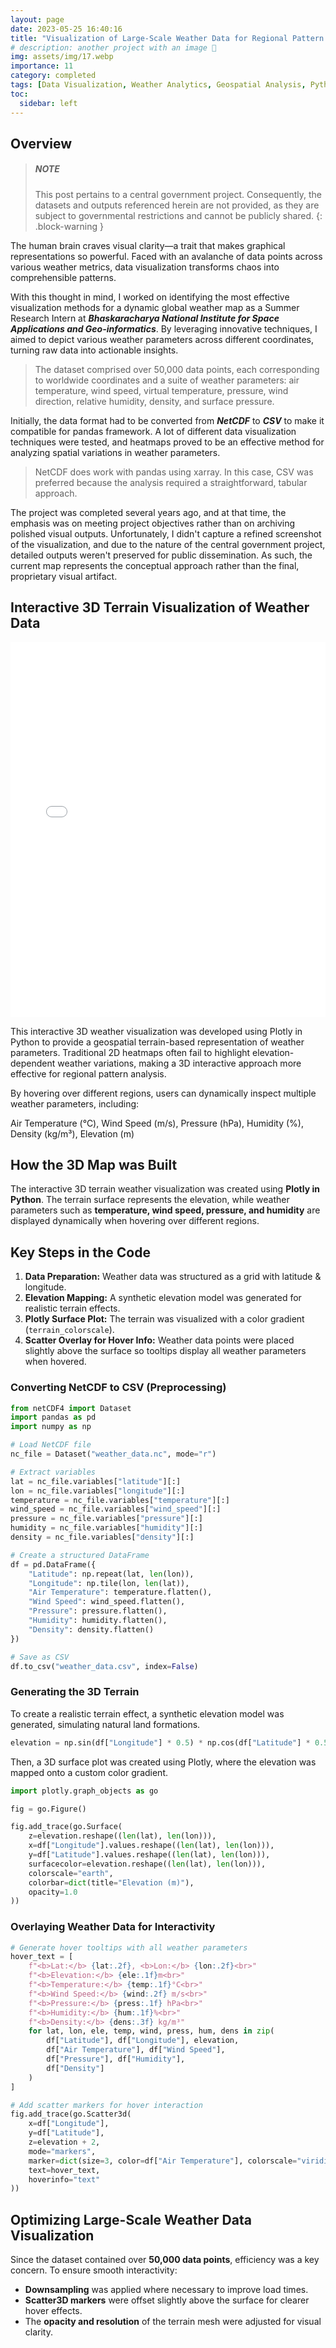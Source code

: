 ```yaml
---
layout: page
date: 2023-05-25 16:40:16
title: "Visualization of Large-Scale Weather Data for Regional Pattern Analysis"
# description: another project with an image 🎉
img: assets/img/17.webp
importance: 11
category: completed
tags: [Data Visualization, Weather Analytics, Geospatial Analysis, Python, Plotly, NetCDF, Interactive Visualization, Climate Data]
toc:
  sidebar: left
---
```

## Overview

> ##### NOTE
>
> This post pertains to a central government project. Consequently, the datasets and outputs referenced herein are not provided, as they are subject to governmental restrictions and cannot be publicly shared.
{: .block-warning }


The human brain craves visual clarity—a trait that makes graphical representations so powerful. Faced with an avalanche of data points across various weather metrics, data visualization transforms chaos into comprehensible patterns.

 With this thought in mind, I worked on identifying the most effective visualization methods for a dynamic global weather map as a Summer Research Intern at ***Bhaskaracharya National Institute for Space Applications and Geo-informatics***. By leveraging innovative techniques, I aimed to depict various weather parameters across different coordinates, turning raw data into actionable insights.
 
>The dataset comprised over 50,000 data points, each corresponding to worldwide coordinates and a suite of weather parameters: air temperature, wind speed, virtual temperature, pressure, wind direction, relative humidity, density, and surface pressure. 

Initially, the data format had to be converted from ***NetCDF*** to ***CSV*** to make it compatible for pandas framework. A lot of different data visualization techniques were tested, and heatmaps proved to be an effective method for analyzing spatial variations in weather parameters. 

>NetCDF does work with pandas using xarray. In this case, CSV was preferred because the analysis required a straightforward, tabular approach.

The project was completed several years ago, and at that time, the emphasis was on meeting project objectives rather than on archiving polished visual outputs. Unfortunately, I didn't capture a refined screenshot of the visualization, and due to the nature of the central government project, detailed outputs weren't preserved for public dissemination. As such, the current map represents the conceptual approach rather than the final, proprietary visual artifact.

## Interactive 3D Terrain Visualization of Weather Data

<iframe src="{{ '/assets/html/Enhanced_3D_Terrain_Weather_Map.html' | relative_url }}" width="100%" height="600px" style="border:none;"></iframe>

This interactive 3D weather visualization was developed using Plotly in Python to provide a geospatial terrain-based representation of weather parameters. Traditional 2D heatmaps often fail to highlight elevation-dependent weather variations, making a 3D interactive approach more effective for regional pattern analysis.

By hovering over different regions, users can dynamically inspect multiple weather parameters, including:

Air Temperature (°C), Wind Speed (m/s), Pressure (hPa), Humidity (%), Density (kg/m³), Elevation (m)

## How the 3D Map was Built

The interactive 3D terrain weather visualization was created using **Plotly in Python**. The terrain surface represents the elevation, while weather parameters such as **temperature, wind speed, pressure, and humidity** are displayed dynamically when hovering over different regions.

## Key Steps in the Code
1. **Data Preparation:** Weather data was structured as a grid with latitude & longitude.
2. **Elevation Mapping:** A synthetic elevation model was generated for realistic terrain effects.
3. **Plotly Surface Plot:** The terrain was visualized with a color gradient (`terrain_colorscale`).
4. **Scatter Overlay for Hover Info:** Weather data points were placed slightly above the surface so tooltips display all weather parameters when hovered.

### Converting NetCDF to CSV (Preprocessing)
```python
from netCDF4 import Dataset
import pandas as pd
import numpy as np

# Load NetCDF file
nc_file = Dataset("weather_data.nc", mode="r")

# Extract variables
lat = nc_file.variables["latitude"][:]
lon = nc_file.variables["longitude"][:]
temperature = nc_file.variables["temperature"][:]
wind_speed = nc_file.variables["wind_speed"][:]
pressure = nc_file.variables["pressure"][:]
humidity = nc_file.variables["humidity"][:]
density = nc_file.variables["density"][:]

# Create a structured DataFrame
df = pd.DataFrame({
    "Latitude": np.repeat(lat, len(lon)),
    "Longitude": np.tile(lon, len(lat)),
    "Air Temperature": temperature.flatten(),
    "Wind Speed": wind_speed.flatten(),
    "Pressure": pressure.flatten(),
    "Humidity": humidity.flatten(),
    "Density": density.flatten()
})

# Save as CSV
df.to_csv("weather_data.csv", index=False)
```

### Generating the 3D Terrain
To create a realistic terrain effect, a synthetic elevation model was generated, simulating natural land formations.

```python
elevation = np.sin(df["Longitude"] * 0.5) * np.cos(df["Latitude"] * 0.5) * 50 + np.random.normal(0, 5, df.shape[0])
```

Then, a 3D surface plot was created using Plotly, where the elevation was mapped onto a custom color gradient.

```python
import plotly.graph_objects as go

fig = go.Figure()

fig.add_trace(go.Surface(
    z=elevation.reshape((len(lat), len(lon))),
    x=df["Longitude"].values.reshape((len(lat), len(lon))),
    y=df["Latitude"].values.reshape((len(lat), len(lon))),
    surfacecolor=elevation.reshape((len(lat), len(lon))),  
    colorscale="earth",
    colorbar=dict(title="Elevation (m)"),
    opacity=1.0
))
```

### Overlaying Weather Data for Interactivity
```python
# Generate hover tooltips with all weather parameters
hover_text = [
    f"<b>Lat:</b> {lat:.2f}, <b>Lon:</b> {lon:.2f}<br>"
    f"<b>Elevation:</b> {ele:.1f}m<br>"
    f"<b>Temperature:</b> {temp:.1f}°C<br>"
    f"<b>Wind Speed:</b> {wind:.2f} m/s<br>"
    f"<b>Pressure:</b> {press:.1f} hPa<br>"
    f"<b>Humidity:</b> {hum:.1f}%<br>"
    f"<b>Density:</b> {dens:.3f} kg/m³"
    for lat, lon, ele, temp, wind, press, hum, dens in zip(
        df["Latitude"], df["Longitude"], elevation,
        df["Air Temperature"], df["Wind Speed"],
        df["Pressure"], df["Humidity"],
        df["Density"]
    )
]

# Add scatter markers for hover interaction
fig.add_trace(go.Scatter3d(
    x=df["Longitude"],
    y=df["Latitude"],
    z=elevation + 2, 
    mode="markers",
    marker=dict(size=3, color=df["Air Temperature"], colorscale="viridis", opacity=0.8),
    text=hover_text,
    hoverinfo="text"
))
```






## Optimizing Large-Scale Weather Data Visualization
Since the dataset contained over **50,000 data points**, efficiency was a key concern. To ensure smooth interactivity:
- **Downsampling** was applied where necessary to improve load times.
- **Scatter3D markers** were offset slightly above the surface for clearer hover effects.
- The **opacity and resolution** of the terrain mesh were adjusted for visual clarity.
